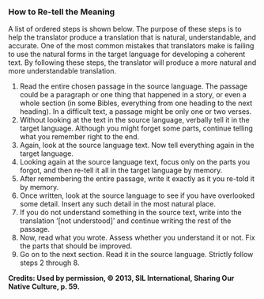 
### How to Re-tell the Meaning

A list of ordered steps is shown below. The purpose of these steps is to help the translator produce a translation that is natural, understandable, and accurate. One of the most common mistakes that translators make is failing to use the natural forms in the target language for developing a coherent text. By following these steps, the translator will produce a more natural and more understandable translation.

1. Read the entire chosen passage in the source language. The passage could be a paragraph or one thing that happened in a story, or even a whole section (in some Bibles, everything from one heading to the next heading). In a difficult text, a passage might be only one or two verses.
2. Without looking at the text in the source language, verbally tell it in the target language. Although you might forget some parts, continue telling what you remember right to the end.
3. Again, look at the source language text. Now tell everything again in the target language.
4. Looking again at the source language text, focus only on the parts you forgot, and then re-tell it all in the target language by memory.
5. After remembering the entire passage, write it exactly as it you re-told it by memory.
6. Once written, look at the source language to see if you have overlooked some detail. Insert any such detail in the most natural place.
7. If you do not understand something in the source text, write into the translation ‘[not understood]’ and continue writing the rest of the passage.
8. Now, read what you wrote. Assess whether you understand it or not. Fix the parts that should be improved.
9. Go on to the next section. Read it in the source language. Strictly follow steps 2 through 8.

**Credits: Used by permission, © 2013, SIL International, Sharing Our Native Culture, p. 59.**
